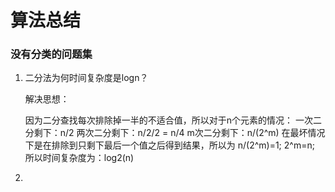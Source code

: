 # 算法总结

### 没有分类的问题集

1. 二分法为何时间复杂度是logn？

   解决思想：

   因为二分查找每次排除掉一半的不适合值，所以对于n个元素的情况：
     一次二分剩下：n/2  两次二分剩下：n/2/2 = n/4  m次二分剩下：n/(2^m)
     在最坏情况下是在排除到只剩下最后一个值之后得到结果，所以为
     n/(2^m)=1;
     2^m=n;
     所以时间复杂度为：log2(n)



2. 